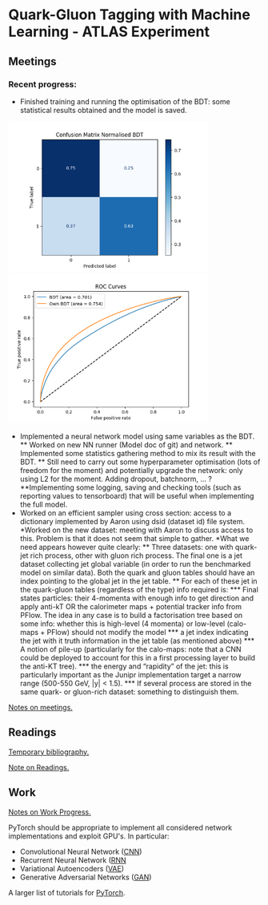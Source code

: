 # Quark-Gluon Tagging with Machine Learning - ATLAS Experiment
## Meetings
### Recent progress: 
* Finished training and running the optimisation of the BDT: some statistical results obtained and the model is saved. 

<p float="center">
<img src="Readme_Result/confusion_matrix_normalised.png" width="400" />
<img src="Readme_Result/ROC_curve.png" width="400" /> 
</p>

* Implemented a neural network model using same variables as the BDT. 
** Worked on new NN runner (Model doc of git) and network.
** Implemented some statistics gathering method to mix its result with the BDT.
** Still need to carry out some hyperparameter optimisation (lots of freedom for the moment) and potentially upgrade the network: only using L2 for the moment. Adding dropout, batchnorm, ... ?
**Implementing some logging, saving and checking tools (such as reporting values to tensorboard) that will be useful when implementing the full model. 
* Worked on an efficient sampler using cross section: access to a dictionary implemented by Aaron using dsid (dataset id) file system. 
*Worked on the new dataset: meeting with Aaron to discuss access to this. Problem is that it does not seem that simple to gather. *What we need appears however quite clearly:
** Three datasets: one with quark-jet rich process, other with gluon rich process. The final one is a jet dataset collecting jet global variable (in order to run the benchmarked model on similar data). Both the quark and gluon tables should have an index pointing to the global jet in the jet table. 
** For each of these jet in the quark-gluon tables (regardless of the type) info required is:
*** Final states particles: their 4-momenta with enough info to get direction and apply anti-kT OR the calorimeter maps + potential tracker info from PFlow. The idea in any case is to build a factorisation tree based on some info: whether this is high-level (4 momenta) or low-level (calo-maps + PFlow) should not modify the model
*** a jet index indicating the jet with it truth information in the jet table (as mentioned above)
*** A notion of pile-up (particularly for the calo-maps: note that a CNN could be deployed to account for this in a first processing layer to build the anti-KT tree). 
*** the energy and “rapidity” of the jet: this is particularly important as the Junipr implementation target a narrow range (500-550 GeV, |y| < 1.5).
*** If several process are stored in the same quark- or gluon-rich dataset: something to distinguish them. 


[Notes on meetings.](https://docs.google.com/document/d/1mPCNGwLqUHwPWRzEXwxDVAvANspSMXEBrSzKO49E8Ds/edit?usp=sharing)

## Readings
[Temporary bibliography.](https://docs.google.com/document/d/1T0P84bvZvcEdx9cvs6z_uXsKWNDNlzjyWbvqWfU1s5I/edit)

[Note on Readings.](https://docs.google.com/document/d/1u7orIhStgtNy6GY1Ix_eOC2UjRiMTey7CkkDW5u7Oxg/edit?usp=sharing)

## Work
[Notes on Work Progress.](https://docs.google.com/document/d/1REFWLDmTNmnLVJMIwqeWt13o8EeNrBTAoQybtgy6I2A/edit?usp=sharing)

PyTorch should be appropriate to implement all considered network implementations and exploit GPU's. In particular:
* Convolutional Neural Network ([CNN](https://pytorch.org/tutorials/beginner/blitz/cifar10_tutorial.html))
* Recurrent Neural Network ([RNN](https://pytorch.org/tutorials/intermediate/char_rnn_classification_tutorial.html)
* Variational Autoencoders ([VAE](https://pyro.ai/examples/vae.html))
* Generative Adversarial Networks ([GAN](https://pytorch.org/tutorials/beginner/dcgan_faces_tutorial.html))

A larger list of tutorials for [PyTorch](https://pytorch.org/tutorials/). 
